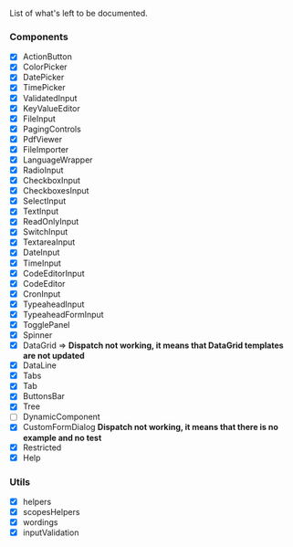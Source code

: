 List of what's left to be documented.

### Components

- [x] ActionButton
- [x] ColorPicker
- [x] DatePicker
- [x] TimePicker
- [x] ValidatedInput
- [x] KeyValueEditor
- [x] FileInput
- [x] PagingControls
- [x] PdfViewer
- [x] FileImporter
- [x] LanguageWrapper
- [x] RadioInput
- [x] CheckboxInput
- [x] CheckboxesInput
- [x] SelectInput
- [x] TextInput
- [x] ReadOnlyInput
- [x] SwitchInput
- [x] TextareaInput
- [x] DateInput
- [x] TimeInput
- [x] CodeEditorInput
- [x] CodeEditor
- [x] CronInput
- [x] TypeaheadInput
- [x] TypeaheadFormInput
- [x] TogglePanel
- [x] Spinner
- [x] DataGrid => **Dispatch not working, it means that DataGrid templates are not updated**
- [x] DataLine
- [x] Tabs
- [x] Tab
- [x] ButtonsBar
- [x] Tree
- [ ] DynamicComponent
- [x] CustomFormDialog **Dispatch not working, it means that there is no example and no test**
- [x] Restricted
- [x] Help

### Utils

- [x] helpers
- [x] scopesHelpers
- [x] wordings
- [x] inputValidation
